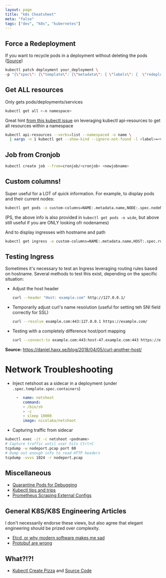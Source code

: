 ```yaml
---
layout: page
title: "k8s Cheatsheet"
meta: "false"
tags: ["dev", "k8s", "kubernetes"]
---
```

## Force a Redeployment

If you want to recycle pods in a deployment without deleting the pods ([Source](https://www.kevinsimper.dk/posts/trigger-a-redeploy-in-kubernetes))
```sh
kubectl patch deployment your_deployment \
-p "{\"spec\": {\"template\": {\"metadata\": { \"labels\": {  \"redeploy\": \"$(date +%s)\"}}}}}"
```

## Get ALL resources

Only gets pods/deployments/services

```sh
kubectl get all <-n namespace>
```

Great hint [from this kubectl issue](https://github.com/kubernetes/kubectl/issues/151#issuecomment-402003022) on leveraging kubectl api-resources
to get all resources within a namespace

```sh
kubectl api-resources --verbs=list --namespaced -o name \
  | xargs -n 1 kubectl get --show-kind --ignore-not-found -l <label>=<value> -n <namespace>
```

## Job from Cronjob

```sh
kubectl create job --from=cronjob/<cronjob> <newjobname>
```

## Custom columns!

Super useful for a LOT of quick information.  For example, to display pods and their current nodes:

```sh
kubectl get pods -o custom-columns=NAME:.metadata.name,NODE:.spec.nodeName
```

(PS, the above info is also provided in `kubectl get pods -o wide`, but above still useful if you are ONLY looking ofr nodenames)

And to display ingresses with hostname and path

```sh
kubectl get ingress -o custom-columns=NAME:.metadata.name,HOST:.spec.rules[0].host,PATH:.spec.rules[0].http.paths[0].path
```

## Testing Ingress

Sometimes it's necessary to test an Ingress leveraging routing rules based on hostname.  Several methods to test this exist, depending on the specific situation:

- Adjust the host header

  ```sh
  curl --header "Host: example.com" http://127.0.0.1/
  ```

- Temporarily adjust curl's name resolution (useful for setting teh SNI field correctly for SSL)

  ```sh
  curl --resolve example.com:443:127.0.0.1 https://example.com/
  ```

- Testing with a completely difference host/port mapping

  ```sh
  curl --connect-to example.com:443:host-47.example.com:443 https://example.com/
  ```

**Source:**  <https://daniel.haxx.se/blog/2018/04/05/curl-another-host/>

# Network Troubleshooting

- Inject netshoot as a sidecar in a deployment (under `.spec.template.spec.containers`)

```yaml
     -  name: netshoot
        command:
        - /bin/sh
        - -c
        - sleep 10000
        image: nicolaka/netshoot
```

- Capturing traffic from sidecar

```sh
kubectl exec -it -c netshoot <podname>
# Capture traffic until user hits Ctrl+C
tcpdump -w nodeport.pcap port 80
# Dump out enough info to read HTTP headers
tcpdump -vvvs 1024 -r nodeport.pcap
```

## Miscellaneous

- [Quarantine Pods for Debugging](https://www.reddit.com/r/kubernetes/comments/gt3uvg/how_to_quarantine_pods/)
- [Kubectl tips and trips](https://coreos.com/blog/kubectl-tips-and-tricks)
- [Prometheus Scraping External Configs](https://github.com/cablespaghetti/k3s-monitoring/blob/master/blackbox-exporter-values.yaml)

## General K8S/K8S Engineering Articles

I don't necessarily endorse these views, but also agree that elegant engineering should be prized over complexity.

- [Etcd, or why modern software makes me sad](https://www.roguelazer.com/2020/07/etcd-or-why-modern-software-makes-me-sad/)
- [Protobuf are wrong](https://reasonablypolymorphic.com/blog/protos-are-wrong/index.html)


## What?!?!

- [Kubectl Create Pizza](https://ops.tips/notes/kubernetes-pizza/) and [Source Code](https://github.com/cirocosta/pizza-controller)